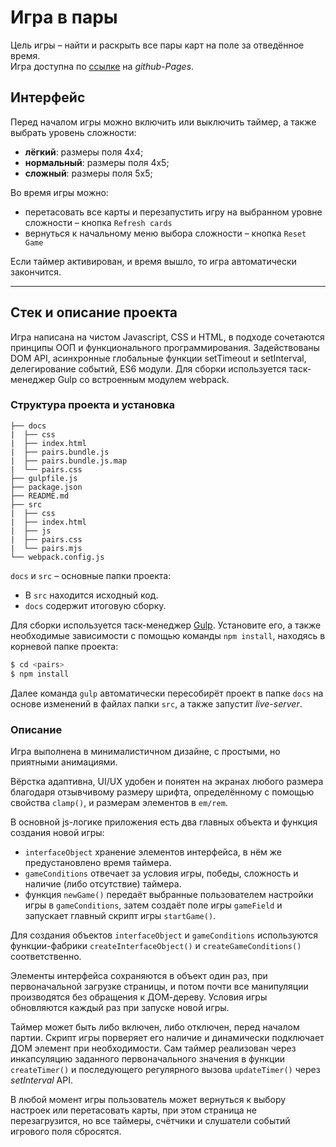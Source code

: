 # Игра в пары

Цель игры &ndash; найти и раскрыть все пары карт на поле за отведённое время.\
Игра доступна по [ссылке](https://darthevgenius.github.io/pairs_memory_game/) на *github-Pages*.

## Интерфейс

Перед началом игры можно включить или выключить таймер, а также выбрать уровень сложности:

- **лёгкий**: размеры поля 4х4;
- **нормальный**: размеры поля 4х5;
- **сложный**: размеры поля 5х5;

Во время игры можно:

- перетасовать все карты и перезапустить игру на выбранном уровне сложности &ndash; кнопка `Refresh cards`
- вернуться к начальному меню выбора сложности &ndash; кнопка `Reset Game`

Если таймер активирован, и время вышло, то игра автоматически закончится.

---

## Стек и описание проекта

Игра написана на чистом Javascript, CSS и HTML, в подходе сочетаются принципы ООП и функционального программирования. Задействованы DOM API, асинхронные глобальные функции setTimeout и setInterval, делегирование событий, ES6 модули. Для сборки используется таск-менеджер Gulp со встроенным модулем webpack.

### Структура проекта и установка

```
├── docs
|  ├── css
|  ├── index.html
|  ├── pairs.bundle.js
|  ├── pairs.bundle.js.map
|  └── pairs.css
├── gulpfile.js
├── package.json
├── README.md
├── src
|  ├── css
|  ├── index.html
|  ├── js
|  ├── pairs.css
|  └── pairs.mjs
└── webpack.config.js
```
`docs` и `src` &ndash; основные папки проекта:
- В `src` находится исходный код.
- `docs` содержит итоговую сборку.

Для сборки используется таск-менеджер [Gulp](https://gulpjs.com/). Установите его, а также необходимые зависимости с помощью команды `npm install`, находясь в корневой папке проекта:

```sh
$ cd <pairs>
$ npm install
```

Далее команда `gulp` автоматически пересобирёт проект в папке `docs` на основе изменений в файлах папки `src`, а также запустит *live-server*.

### Описание

Игра выполнена в минималистичном дизайне, с простыми, но приятными анимациями.

Вёрстка адаптивна, UI/UX удобен и понятен на экранах любого размера благодаря отзывчивому размеру шрифта, определённому с помощью свойства `clamp()`, и размерам элементов в `em/rem`.

В основной js-логике приложения есть два главных объекта и функция создания новой игры:
- `interfaceObject` хранение элементов интерфейса, в нём же предустановлено время таймера.
- `gameConditions` отвечает за условия игры, победы, сложность и наличие (либо отсутствие) таймера.
- функция `newGame()` передаёт выбранные пользователем настройки игры в `gameConditions`, затем создаёт поле игры `gameField` и запускает главный скрипт игры `startGame()`.

Для создания объектов `interfaceObject` и `gameConditions` используются функции-фабрики `createInterfaceObject()` и `createGameConditions()` соответственно. 

Элементы интерфейса сохраняются в объект один раз, при первоначальной загрузке страницы, и потом почти все манипуляции производятся без обращения к ДОМ-дереву. Условия игры обновляются каждый раз при запуске новой игры.

Таймер может быть либо включен, либо отключен, перед началом партии. Скрипт игры порверяет его наличие и динамически подключает ДОМ элемент при необходимости. Сам таймер реализован через инкапсуляцию заданного первоначального значения в функции `createTimer()` и последующего регулярного вызова `updateTimer()` через *setInterval* API. 

В любой момент игры пользователь может вернуться к выбору настроек или перетасовать карты, при этом страница не перезагрузится, но все таймеры, счётчики и слушатели событий игрового поля сбросятся.
